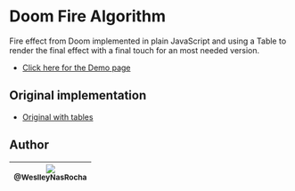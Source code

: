 
# Doom Fire Algorithm
Fire effect from Doom implemented in plain JavaScript and using a Table to render the final effect with a final touch for an most needed version.

- [Click here for the Demo page](https://filipedeschamps.github.io/doom-fire-algorithm/playground/ta-pegando-fogo-bixo/)

## Original implementation

- [Original with tables](https://filipedeschamps.github.io/doom-fire-algorithm/playground/1st-implementation-with-tables)

## Author

| [<img src="https://avatars1.githubusercontent.com/u/19312651?s=115&v=4"><br><sub>@WeslleyNasRocha</sub>](https://github.com/WeslleyNasRocha) |
| :---: |
